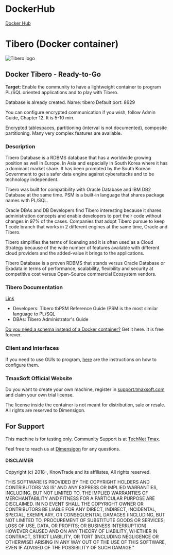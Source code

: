 # DockerHub
[Docker Hub](https://hub.docker.com/r/danimoya/tibero)

# Tibero (Docker container)

![Tibero logo](https://www.dimensigon.com/wp-content/uploads/2020/04/Logo-DB-Standard300-Tibero.png)

## Docker Tibero - Ready-to-Go

**Target**: Enable the community to have a lightweight container to program PL/SQL oriented applications and to play with Tibero.

Database is already created. Name: tibero
Default port: 8629

You can configure encrypted communication if you wish, follow Admin Guide, Chapter 12. It is 5-10 min.

Encrypted tablespaces, partitioning (interval is not documented), composite partitioning.
Many very complex features are available.

### Description

Tibero Database is a RDBMS database that has a worldwide growing position as well in Europe. In Asia and especially in South Korea where it has a dominant market share. It has been promoted by the South Korean Government to get a safer data engine against cyberattacks and to be technology independent.

Tibero was built for compatibility with Oracle Database and IBM DB2 Database at the same time. PSM is a built-in language that shares package names with PL/SQL.

Oracle DBAs and DB Developers find Tibero interesting because it shares administration concepts and enable developers to port their code without changes in 97% of the cases. Companies that adopt Tibero pursue to keep 1 code branch that works in 2 different engines at the same time, Oracle and Tibero.

Tibero simplifies the terms of licensing and it is often used as a Cloud Strategy because of the wide number of features available with different cloud providers and the added-value it brings to the applications.

Tibero Database is a proven RDBMS that stands versus Oracle Database or Exadata in terms of performance, scalability, flexibility and security at competitive cost versus Open-Source commercial Ecosystem vendors. 


### Tibero Documentation

[Link](https://technet.tmax.co.kr/upload/download/online/tibero/pver-20220622-000001/index.html)

- Developers: Tibero tbPSM Reference Guide (PSM is the most similar language to PL/SQL
- DBAs: Tibero Administrator's Guide

[Do you need a schema instead of a Docker container?](https://store.dimensigon.com/plsqlaas-sqlaas) Get it here.
It is free forever.


### Client and Interfaces

If you need to use GUIs to program, [here](https://store.dimensigon.com/accessing-you-trial-sqlaas) are the instructions on how to configure them.


### TmaxSoft Official Website

Do you want to create your own machine, register in [support.tmaxsoft.com](https://support.tmaxsoft.com) and claim your own trial license.

The license inside the container is not meant for distribution, sale or resale. All rights are reserved to Dimensigon.

## For Support

This machine is for testing only. Community Support is at [TechNet Tmax](https://technet.tmax.co.kr/en/front/main/main.do).

Feel free to reach us at [Dimensigon](https://www.dimensigon.com) for any questions.

#### DISCLAIMER

Copyright (c) 2018-, KnowTrade and its affiliates, All rights reserved.

THIS SOFTWARE IS PROVIDED BY THE COPYRIGHT HOLDERS AND CONTRIBUTORS 'AS IS'
AND ANY EXPRESS OR IMPLIED WARRANTIES, INCLUDING, BUT NOT LIMITED TO, THE
IMPLIED WARRANTIES OF MERCHANTABILITY AND FITNESS FOR A PARTICULAR PURPOSE
ARE DISCLAIMED. IN NO EVENT SHALL THE COPYRIGHT OWNER OR CONTRIBUTORS BE
LIABLE FOR ANY DIRECT, INDIRECT, INCIDENTAL, SPECIAL, EXEMPLARY, OR
CONSEQUENTIAL DAMAGES (INCLUDING, BUT NOT LIMITED TO, PROCUREMENT OF
SUBSTITUTE GOODS OR SERVICES; LOSS OF USE, DATA, OR PROFITS; OR BUSINESS
INTERRUPTION) HOWEVER CAUSED AND ON ANY THEORY OF LIABILITY, WHETHER IN
CONTRACT, STRICT LIABILITY, OR TORT (INCLUDING NEGLIGENCE OR OTHERWISE)
ARISING IN ANY WAY OUT OF THE USE OF THIS SOFTWARE, EVEN IF ADVISED OF THE
POSSIBILITY OF SUCH DAMAGE."                            
